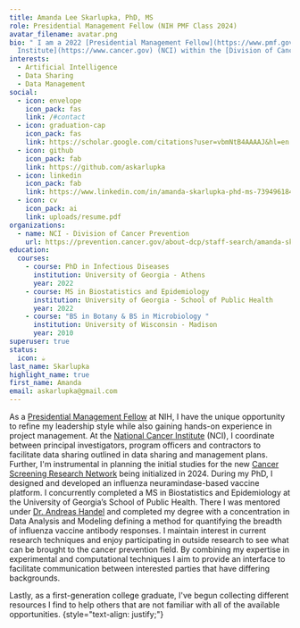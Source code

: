 ```yaml
---
title: Amanda Lee Skarlupka, PhD, MS
role: Presidential Management Fellow (NIH PMF Class 2024)
avatar_filename: avatar.png
bio: " I am a 2022 [Presidential Management Fellow](https://www.pmf.gov) (PMF) at the [National Cancer
  Institute](https://www.cancer.gov) (NCI) within the [Division of Cancer Prevention](https://www.prevention.cancer.gov). From June to December 2023 I will be conducting a rotation with at the NIH/OD in the [Office of Data Science Strategy](https://www.datascience.nih.gov/about/odss)"
interests:
  - Artificial Intelligence
  - Data Sharing
  - Data Management
social:
  - icon: envelope
    icon_pack: fas
    link: /#contact
  - icon: graduation-cap
    icon_pack: fas
    link: https://scholar.google.com/citations?user=vbmNtB4AAAAJ&hl=en
  - icon: github
    icon_pack: fab
    link: https://github.com/askarlupka
  - icon: linkedin
    icon_pack: fab
    link: https://www.linkedin.com/in/amanda-skarlupka-phd-ms-739496184/
  - icon: cv
    icon_pack: ai
    link: uploads/resume.pdf
organizations:
  - name: NCI - Division of Cancer Prevention
    url: https://prevention.cancer.gov/about-dcp/staff-search/amanda-skarlupka-phd
education:
  courses:
    - course: PhD in Infectious Diseases
      institution: University of Georgia - Athens
      year: 2022
    - course: MS in Biostatistics and Epidemiology
      institution: University of Georgia - School of Public Health
      year: 2022
    - course: "BS in Botany & BS in Microbiology "
      institution: University of Wisconsin - Madison
      year: 2010
superuser: true
status:
  icon: ☕️
last_name: Skarlupka
highlight_name: true
first_name: Amanda
email: askarlupka@gmail.com
---
```

As a [Presidential Management Fellow](https://www.pmf.gov) at NIH, I have the unique opportunity to refine my leadership style while also gaining hands-on experience in project management. At the [National Cancer Institute](https://www.cancer.gov) (NCI), I coordinate between principal investigators, program officers and contractors to facilitate data sharing outlined in data sharing and management plans. Further, I'm instrumental in planning the initial studies for the new [Cancer Screening Research Network](https://prevention.cancer.gov/major-programs/cancer-screening-research-network-csrn) being initialized in 2024. During my PhD, I designed and developed an influenza neuramindase-based vaccine platform. I concurrently completed a MS in Biostatistics and Epidemiology at the University of Georgia’s School of Public Health. There I was mentored under [Dr. Andreas Handel](https://www.andreashandel.com/) and completed my degree with a concentration in Data Analysis and Modeling defining a method for quantifying the breadth of influenza vaccine antibody responses. I maintain interest in current research techniques and enjoy participating in outside research to see what can be brought to the cancer prevention field. By combining my expertise in experimental and computational techniques I aim to provide an interface to facilitate communication between interested parties that have differing backgrounds. <p> Lastly, as a first-generation college graduate, I've begun collecting different resources I find to help others that are not familiar with all of the available opportunities. 
{style="text-align: justify;"}
